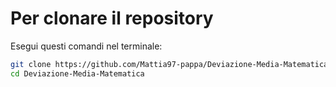 # Per clonare il repository

Esegui questi comandi nel terminale:

```bash
git clone https://github.com/Mattia97-pappa/Deviazione-Media-Matematica.git
cd Deviazione-Media-Matematica
```
